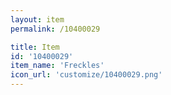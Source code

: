 ```yaml
---
layout: item
permalink: /10400029

title: Item
id: '10400029'
item_name: 'Freckles'
icon_url: 'customize/10400029.png'
---
```

